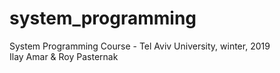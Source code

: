 # system_programming
System Programming Course - Tel Aviv University, winter, 2019<br>
Ilay Amar & Roy Pasternak
